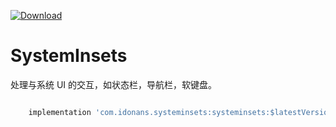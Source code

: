 [ ![Download](https://api.bintray.com/packages/idonans/maven/systeminsets/images/download.svg) ](https://bintray.com/idonans/maven/systeminsets/_latestVersion)

# SystemInsets
处理与系统 UI 的交互，如状态栏，导航栏，软键盘。

```groovy

    implementation 'com.idonans.systeminsets:systeminsets:$latestVersion'

```
